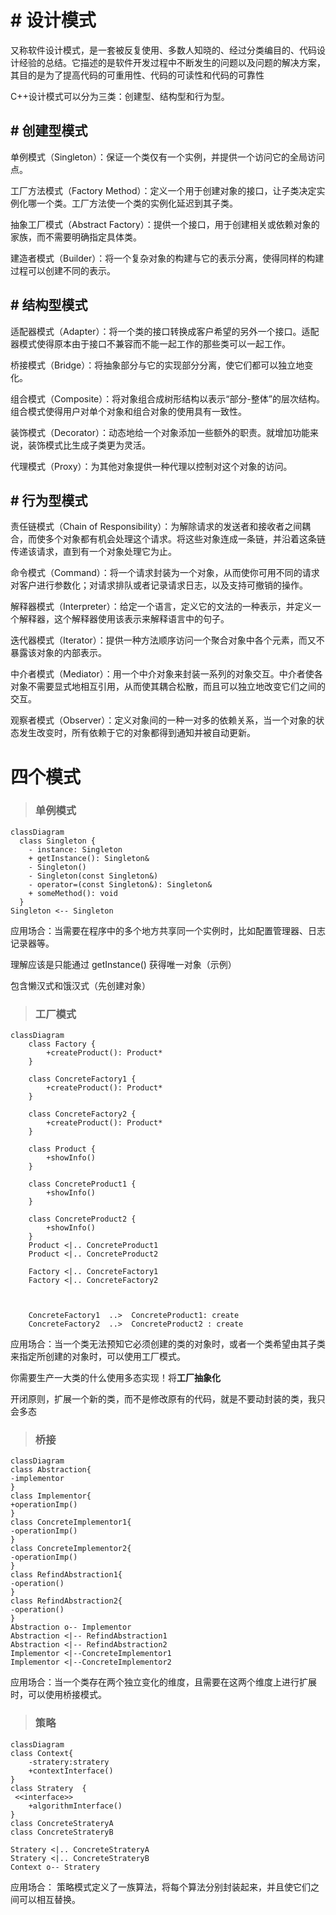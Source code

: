 # **# 设计模式**

又称软件设计模式，是一套被反复使用、多数人知晓的、经过分类编目的、代码设计经验的总结。它描述的是软件开发过程中不断发生的问题以及问题的解决方案，其目的是为了提高代码的可重用性、代码的可读性和代码的可靠性

C++设计模式可以分为三类：创建型、结构型和行为型。

## **# 创建型模式**

单例模式（Singleton）：保证一个类仅有一个实例，并提供一个访问它的全局访问点。

工厂方法模式（Factory Method）：定义一个用于创建对象的接口，让子类决定实例化哪一个类。工厂方法使一个类的实例化延迟到其子类。

抽象工厂模式（Abstract Factory）：提供一个接口，用于创建相关或依赖对象的家族，而不需要明确指定具体类。

建造者模式（Builder）：将一个复杂对象的构建与它的表示分离，使得同样的构建过程可以创建不同的表示。

## **# 结构型模式**

适配器模式（Adapter）：将一个类的接口转换成客户希望的另外一个接口。适配器模式使得原本由于接口不兼容而不能一起工作的那些类可以一起工作。

桥接模式（Bridge）：将抽象部分与它的实现部分分离，使它们都可以独立地变化。

组合模式（Composite）：将对象组合成树形结构以表示“部分-整体”的层次结构。组合模式使得用户对单个对象和组合对象的使用具有一致性。

装饰模式（Decorator）：动态地给一个对象添加一些额外的职责。就增加功能来说，装饰模式比生成子类更为灵活。

代理模式（Proxy）：为其他对象提供一种代理以控制对这个对象的访问。

## **# 行为型模式**

责任链模式（Chain of Responsibility）：为解除请求的发送者和接收者之间耦合，而使多个对象都有机会处理这个请求。将这些对象连成一条链，并沿着这条链传递该请求，直到有一个对象处理它为止。

命令模式（Command）：将一个请求封装为一个对象，从而使你可用不同的请求对客户进行参数化；对请求排队或者记录请求日志，以及支持可撤销的操作。

解释器模式（Interpreter）：给定一个语言，定义它的文法的一种表示，并定义一个解释器，这个解释器使用该表示来解释语言中的句子。

迭代器模式（Iterator）：提供一种方法顺序访问一个聚合对象中各个元素，而又不暴露该对象的内部表示。

中介者模式（Mediator）：用一个中介对象来封装一系列的对象交互。中介者使各对象不需要显式地相互引用，从而使其耦合松散，而且可以独立地改变它们之间的交互。

观察者模式（Observer）：定义对象间的一种一对多的依赖关系，当一个对象的状态发生改变时，所有依赖于它的对象都得到通知并被自动更新。

# 四个模式

> ### 单例模式

```mermaid
classDiagram
  class Singleton {
    - instance: Singleton
    + getInstance(): Singleton&
    - Singleton()
    - Singleton(const Singleton&)
    - operator=(const Singleton&): Singleton&
    + someMethod(): void
  }
Singleton <-- Singleton
```



应用场合：当需要在程序中的多个地方共享同一个实例时，比如配置管理器、日志记录器等。

理解应该是只能通过 getInstance() 获得唯一对象（示例）

包含懒汉式和饿汉式（先创建对象）

> ### 工厂模式

```mermaid
classDiagram
    class Factory {
        +createProduct(): Product*
    }

    class ConcreteFactory1 {
        +createProduct(): Product*
    }

    class ConcreteFactory2 {
        +createProduct(): Product*
    }

    class Product {
        +showInfo()
    }

    class ConcreteProduct1 {
        +showInfo()
    }

    class ConcreteProduct2 {
        +showInfo()
    }
    Product <|.. ConcreteProduct1
    Product <|.. ConcreteProduct2
    
    Factory <|.. ConcreteFactory1
    Factory <|.. ConcreteFactory2



    ConcreteFactory1  ..>  ConcreteProduct1: create
    ConcreteFactory2  ..>  ConcreteProduct2 : create

```



应用场合：当一个类无法预知它必须创建的类的对象时，或者一个类希望由其子类来指定所创建的对象时，可以使用工厂模式。

你需要生产一大类的什么使用多态实现！将**工厂抽象化**

开闭原则，扩展一个新的类，而不是修改原有的代码，就是不要动封装的类，我只会多态

> ### 桥接

```mermaid
classDiagram
class Abstraction{
-implementor
}
class Implementor{
+operationImp()
}
class ConcreteImplementor1{
-operationImp()
}
class ConcreteImplementor2{
-operationImp()
}
class RefindAbstraction1{
-operation()
}
class RefindAbstraction2{
-operation()
}
Abstraction o-- Implementor
Abstraction <|-- RefindAbstraction1
Abstraction <|-- RefindAbstraction2
Implementor <|--ConcreteImplementor1
Implementor <|--ConcreteImplementor2
```



应用场合：当一个类存在两个独立变化的维度，且需要在这两个维度上进行扩展时，可以使用桥接模式。

> ### 策略

```mermaid
classDiagram
class Context{
	-stratery:stratery
	+contextInterface()
}
class Stratery  {
 <<interface>>
	+algorithmInterface()
}
class ConcreteStrateryA
class ConcreteStrateryB

Stratery <|.. ConcreteStrateryA
Stratery <|.. ConcreteStrateryB
Context o-- Stratery
```



应用场合： 策略模式定义了一族算法，将每个算法分别封装起来，并且使它们之间可以相互替换。

